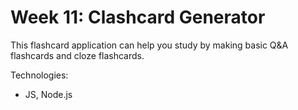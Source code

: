 # Week 11: Clashcard Generator
This flashcard application can help you study by making basic Q&A flashcards and cloze flashcards.

Technologies: 
* JS, Node.js
